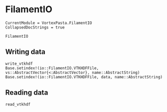 # FilamentIO

```@meta
CurrentModule = VortexPasta.FilamentIO
CollapsedDocStrings = true
```

```@docs
FilamentIO
```

## Writing data

```@docs
write_vtkhdf
Base.setindex!(io::FilamentIO.VTKHDFFile, vs::AbstractVector{<:AbstractVector}, name::AbstractString)
Base.setindex!(io::FilamentIO.VTKHDFFile, data, name::AbstractString)
```

## Reading data

```@docs
read_vtkhdf
```
